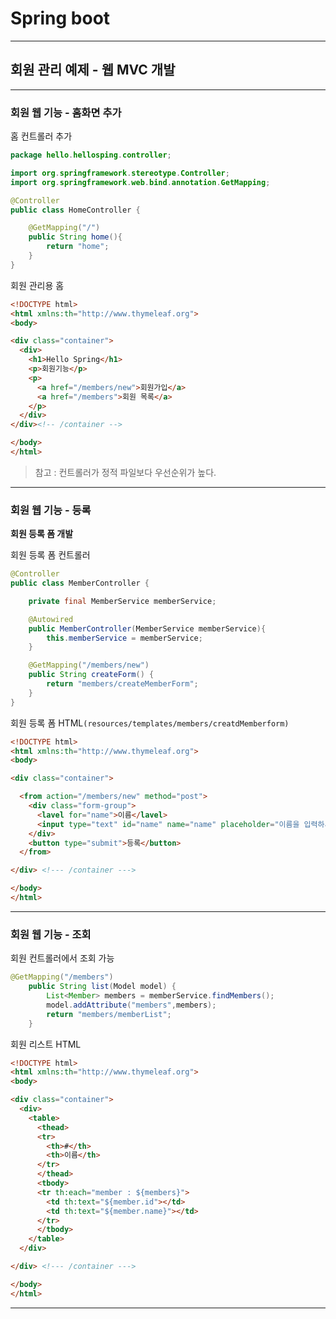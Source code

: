 # Spring boot
---
## 회원 관리 예제 - 웹 MVC 개발
---
### 회원 웹 기능 - 홈화면 추가   
홈 컨트롤러 추가    
``` java
package hello.hellosping.controller;

import org.springframework.stereotype.Controller;
import org.springframework.web.bind.annotation.GetMapping;

@Controller
public class HomeController {

    @GetMapping("/")
    public String home(){
        return "home";
    }
}
```

회원 관리용 홈   
``` html   
<!DOCTYPE html>
<html xmlns:th="http://www.thymeleaf.org">
<body>

<div class="container">
  <div>
    <h1>Hello Spring</h1>
    <p>회원기능</p>
    <p>
      <a href="/members/new">회원가입</a>
      <a href="/members">회원 목록</a>
    </p>
  </div>
</div><!-- /container -->

</body>
</html>
```
> 참고 : 컨트롤러가 정적 파일보다 우선순위가 높다.   
---
### 회원 웹 기능 - 등록   
**회원 등록 폼 개발**   

회원 등록 폼 컨트롤러   
``` java   
@Controller
public class MemberController {

    private final MemberService memberService;

    @Autowired
    public MemberController(MemberService memberService){
        this.memberService = memberService;
    }

    @GetMapping("/members/new")
    public String createForm() {
        return "members/createMemberForm";
    }
}
```

회원 등록 폼 HTML`(resources/templates/members/creatdMemberform)`   
``` html
<!DOCTYPE html>
<html xmlns:th="http://www.thymeleaf.org">
<body>

<div class="container">

  <from action="/members/new" method="post">
    <div class="form-group">
      <lavel for="name">이름</lavel>
      <input type="text" id="name" name="name" placeholder="이름을 입력하세요">
    </div>
    <button type="submit">등록</button>
  </from>

</div> <!--- /container --->

</body>
</html>
```   
---
### 회원 웹 기능 - 조회   

회원 컨트롤러에서 조회 가능   
``` java
@GetMapping("/members")
    public String list(Model model) {
        List<Member> members = memberService.findMembers();
        model.addAttribute("members",members);
        return "members/memberList";
    }
```   

회원 리스트 HTML   
``` html
<!DOCTYPE html>
<html xmlns:th="http://www.thymeleaf.org">
<body>

<div class="container">
  <div>
    <table>
      <thead>
      <tr>
        <th>#</th>
        <th>이름</th>
      </tr>
      </thead>
      <tbody>
      <tr th:each="member : ${members}">
        <td th:text="${member.id"></td>
        <td th:text="${member.name}"></td>
      </tr>
      </tbody>
    </table>
  </div>

</div> <!--- /container --->

</body>
</html>
```
---